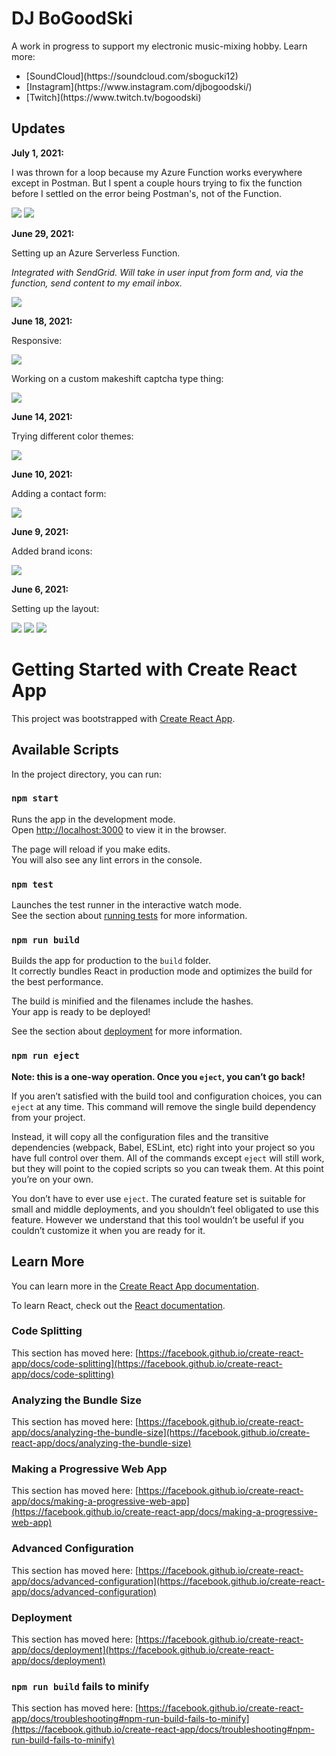 # DJ BoGoodSki

<p>A work in progress to support my electronic music-mixing hobby.  Learn more:</p> 

<ul>
<li> [SoundCloud](https://soundcloud.com/sbogucki12) </li>
<li> [Instagram](https://www.instagram.com/djbogoodski/) </li>
<li> [Twitch](https://www.twitch.tv/bogoodski) </li>
</ul>

## Updates

**July 1, 2021:**

<p>I was thrown for a loop because my Azure Function works everywhere except in Postman.  But I spent a couple hours trying to fix the function before I settled on the error being Postman's, not of the Function. </p>


<img src="https://raw.githubusercontent.com/sbogucki12/djbogoodski/main/readmeFiles/functionBindings.jpg" />
<img src="https://raw.githubusercontent.com/sbogucki12/djbogoodski/main/readmeFiles/functionScript.jpg" />


**June 29, 2021:**

<p>Setting up an Azure Serverless Function.</p>
<p><i>Integrated with SendGrid. Will take in user input from form and, via the function, send content to my email inbox.</i></p>

<img src="https://raw.githubusercontent.com/sbogucki12/djbogoodski/main/readmeFiles/sendgrid.jpg" />

**June 18, 2021:**

<p>Responsive:</p>

<img src="https://raw.githubusercontent.com/sbogucki12/djbogoodski/main/readmeFiles/dynamicGIF.gif" />

<p>Working on a custom makeshift captcha type thing:</p>

<img src="https://raw.githubusercontent.com/sbogucki12/djbogoodski/main/readmeFiles/captcha0GIF.gif" />

**June 14, 2021:**

Trying different color themes:

<img src="https://raw.githubusercontent.com/sbogucki12/djbogoodski/main/readmeFiles/colors0.jpg" />

**June 10, 2021:**

Adding a contact form:

<img src="https://raw.githubusercontent.com/sbogucki12/djbogoodski/main/readmeFiles/captchaGIF.gif" />

**June 9, 2021:**

Added brand icons:

<img src="https://raw.githubusercontent.com/sbogucki12/djbogoodski/main/readmeFiles/layoutDesktop1.jpg" />

**June 6, 2021:**

Setting up the layout:

<img src="https://raw.githubusercontent.com/sbogucki12/djbogoodski/main/readmeFiles/layout0GIF.gif" />
<img src="https://raw.githubusercontent.com/sbogucki12/djbogoodski/main/readmeFiles/layoutDesktop0.jpg" />
<img src="https://raw.githubusercontent.com/sbogucki12/djbogoodski/main/readmeFiles/layoutMobile0.jpg" />









# Getting Started with Create React App

This project was bootstrapped with [Create React App](https://github.com/facebook/create-react-app).

## Available Scripts

In the project directory, you can run:

### `npm start`

Runs the app in the development mode.\
Open [http://localhost:3000](http://localhost:3000) to view it in the browser.

The page will reload if you make edits.\
You will also see any lint errors in the console.

### `npm test`

Launches the test runner in the interactive watch mode.\
See the section about [running tests](https://facebook.github.io/create-react-app/docs/running-tests) for more information.

### `npm run build`

Builds the app for production to the `build` folder.\
It correctly bundles React in production mode and optimizes the build for the best performance.

The build is minified and the filenames include the hashes.\
Your app is ready to be deployed!

See the section about [deployment](https://facebook.github.io/create-react-app/docs/deployment) for more information.

### `npm run eject`

**Note: this is a one-way operation. Once you `eject`, you can’t go back!**

If you aren’t satisfied with the build tool and configuration choices, you can `eject` at any time. This command will remove the single build dependency from your project.

Instead, it will copy all the configuration files and the transitive dependencies (webpack, Babel, ESLint, etc) right into your project so you have full control over them. All of the commands except `eject` will still work, but they will point to the copied scripts so you can tweak them. At this point you’re on your own.

You don’t have to ever use `eject`. The curated feature set is suitable for small and middle deployments, and you shouldn’t feel obligated to use this feature. However we understand that this tool wouldn’t be useful if you couldn’t customize it when you are ready for it.

## Learn More

You can learn more in the [Create React App documentation](https://facebook.github.io/create-react-app/docs/getting-started).

To learn React, check out the [React documentation](https://reactjs.org/).

### Code Splitting

This section has moved here: [https://facebook.github.io/create-react-app/docs/code-splitting](https://facebook.github.io/create-react-app/docs/code-splitting)

### Analyzing the Bundle Size

This section has moved here: [https://facebook.github.io/create-react-app/docs/analyzing-the-bundle-size](https://facebook.github.io/create-react-app/docs/analyzing-the-bundle-size)

### Making a Progressive Web App

This section has moved here: [https://facebook.github.io/create-react-app/docs/making-a-progressive-web-app](https://facebook.github.io/create-react-app/docs/making-a-progressive-web-app)

### Advanced Configuration

This section has moved here: [https://facebook.github.io/create-react-app/docs/advanced-configuration](https://facebook.github.io/create-react-app/docs/advanced-configuration)

### Deployment

This section has moved here: [https://facebook.github.io/create-react-app/docs/deployment](https://facebook.github.io/create-react-app/docs/deployment)

### `npm run build` fails to minify

This section has moved here: [https://facebook.github.io/create-react-app/docs/troubleshooting#npm-run-build-fails-to-minify](https://facebook.github.io/create-react-app/docs/troubleshooting#npm-run-build-fails-to-minify)
